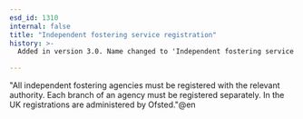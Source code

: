 ```yaml
---
esd_id: 1310
internal: false
title: "Independent fostering service registration"
history: >-
  Added in version 3.0. Name changed to 'Independent fostering service registration' in version 4.00.

---
```


"All independent fostering agencies must be registered with the relevant authority. Each branch of an agency must be registered separately.
In the UK registrations are administered by Ofsted."@en

